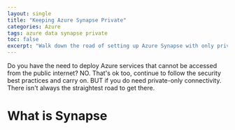 ```yaml
---
layout: single
title: "Keeping Azure Synapse Private"
categories: Azure
tags: azure data synapse private
toc: false
excerpt: "Walk down the road of setting up Azure Synapse with only private connectivity"
---
```


Do you have the need to deploy Azure services that cannot be accessed from the public internet? NO. That's ok too, continue to follow the security best practices and carry on. BUT if you do need private-only connectivity. There isn't always the straightest road to get there.

# What is Synapse